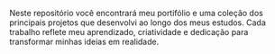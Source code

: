 Neste repositório você encontrará meu portifólio e uma coleção dos principais projetos que desenvolvi ao longo dos meus estudos. Cada trabalho reflete meu aprendizado, criatividade e dedicação para transformar minhas ideias em realidade.
